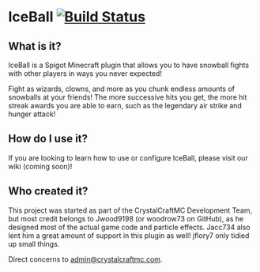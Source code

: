 # IceBall [![Build Status](https://travis-ci.org/CrystalCraftMC/IceBall.svg)](https://travis-ci.org/CrystalCraftMC/IceBall)

## What is it?
IceBall is a Spigot Minecraft plugin that allows you to have snowball fights with other players in ways you never
expected!

Fight as wizards, clowns, and more as you chunk endless amounts of snowballs at your friends! The more successive hits
you get, the more hit streak awards you are able to earn, such as the legendary air strike and hunger attack!

## How do I use it?
If you are looking to learn how to use or configure IceBall, please visit our wiki (coming soon)!

## Who created it?
This project was started as part of the CrystalCraftMC Development Team, but most credit belongs to Jwood9198 (or
woodrow73 on GitHub), as he designed most of the actual game code and particle effects. Jacc734 also lent him a
great amount of support in this plugin as well! jflory7 only tidied up small things.


Direct concerns to admin@crystalcraftmc.com.